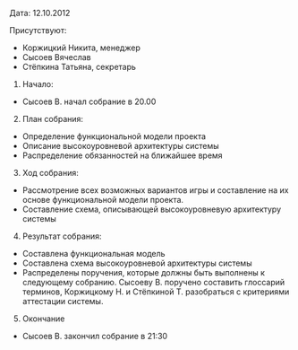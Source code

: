 Дата: 12.10.2012

Присутствуют:
  * Коржицкий Никита, менеджер
  * Сысоев Вячеслав
  * Стёпкина Татьяна, секретарь

1. Начало:
  * Сысоев В. начал собрание в 20.00

2. План собрания:
  * Определение функциональной модели проекта
  * Описание высокоуровневой архитектуры системы
  * Распределение обязанностей на ближайшее время

3. Ход собрания:
  * Рассмотрение всех возможных вариантов игры и составление на их       основе функциональной модели проекта.
  * Составление схема, описывающей высокоуровневую архитектуру    системы

4. Результат собрания:
  * Составлена функциональная модель
  * Составлена схема высокоуровневой архитектуры системы
  * Распределены поручения, которые должны быть выполнены к следующему собранию. Сысоеву В. поручено составить глоссарий терминов, Коржицкому Н. и Стёпкиной Т. разобраться с критериями аттестации системы.

5. Окончание
  * Сысоев В. закончил собрание в 21:30